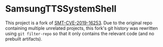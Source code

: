 # SamsungTTSSystemShell

This project is a fork of [SMT-CVE-2019-16253](https://github.com/flankerhqd/vendor-android-cves/tree/master/SMT-CVE-2019-16253). Due to the original repo containing multiple unrelated projects, this fork's git history was rewritten using `git filter-repo` so that it only contains the relevant code (and no prebuilt artifacts).
